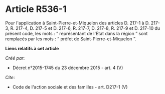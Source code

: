 # Article R536-1

Pour l'application à Saint-Pierre-et-Miquelon des articles D. 217-1 à D. 217-3, R. 217-4, D. 217-5 et D. 217-6, R. 217-7, D.
217-8, R. 217-9 et D. 217-10 du présent code, les mots : “ représentant de l'Etat dans la région ” sont remplacés par les
mots : “ préfet de Saint-Pierre-et-Miquelon ”.

**Liens relatifs à cet article**

_Créé par_:

  - Décret n°2015-1745 du 23 décembre 2015 - art. 4 (V)

_Cite_:

  - Code de l'action sociale et des familles - art. D217-1 (V)
